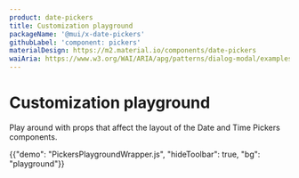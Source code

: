 ```yaml
---
product: date-pickers
title: Customization playground
packageName: '@mui/x-date-pickers'
githubLabel: 'component: pickers'
materialDesign: https://m2.material.io/components/date-pickers
waiAria: https://www.w3.org/WAI/ARIA/apg/patterns/dialog-modal/examples/datepicker-dialog/
---
```


# Customization playground

<p class="description">Play around with props that affect the layout of the Date and Time Pickers components.</p>

{{"demo": "PickersPlaygroundWrapper.js", "hideToolbar": true, "bg": "playground"}}
